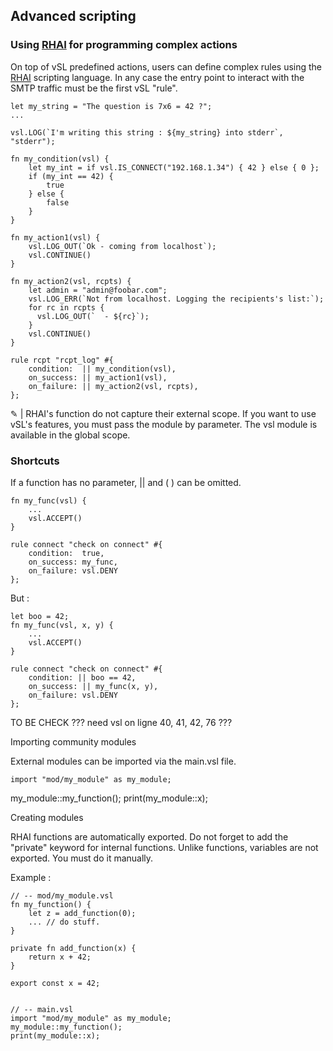 ## Advanced scripting

### Using [RHAI](https://rhai.rs/) for programming complex actions

On top of vSL predefined actions, users can define complex rules using the [RHAI](https://rhai.rs/) scripting language.
In any case the entry point to interact with the SMTP traffic must be the first vSL "rule".

```rust,ignore
let my_string = "The question is 7x6 = 42 ?";
...

vsl.LOG(`I'm writing this string : ${my_string} into stderr`, "stderr");
```

```rust,ignore
fn my_condition(vsl) {
    let my_int = if vsl.IS_CONNECT("192.168.1.34") { 42 } else { 0 };
    if (my_int == 42) {
        true
    } else {
        false
    }
}

fn my_action1(vsl) {
    vsl.LOG_OUT(`Ok - coming from localhost`);
    vsl.CONTINUE()
}

fn my_action2(vsl, rcpts) {
    let admin = "admin@foobar.com";
    vsl.LOG_ERR(`Not from localhost. Logging the recipients's list:`);
    for rc in rcpts {
      vsl.LOG_OUT(`  - ${rc}`);
    }
    vsl.CONTINUE()
}

rule rcpt "rcpt_log" #{
    condition:  || my_condition(vsl),
    on_success: || my_action1(vsl),
    on_failure: || my_action2(vsl, rcpts),
};
```

&#9998; | RHAI's function do not capture their external scope. If you want to use vSL's features, you must pass the module by parameter. The vsl module is available in the global scope.

### Shortcuts

If a function has no parameter, || and ( ) can be omitted.

```rust,ignore
fn my_func(vsl) {
    ...
    vsl.ACCEPT()
}

rule connect "check on connect" #{
    condition:  true,
    on_success: my_func,
    on_failure: vsl.DENY
};
```

But :

```rust,ignore
let boo = 42;
fn my_func(vsl, x, y) {
    ...
    vsl.ACCEPT()
}

rule connect "check on connect" #{
    condition: || boo == 42,
    on_success: || my_func(x, y),
    on_failure: vsl.DENY
};
```

TO BE CHECK ??? need vsl on ligne 40, 41, 42, 76 ???




Importing community modules

External modules can be imported via the main.vsl file.

```rust,ignore
import "mod/my_module" as my_module;
```

my_module::my_function();
print(my_module::x);



Creating modules

RHAI functions are automatically exported. Do not forget to add the "private" keyword for internal functions.
Unlike functions, variables are not exported. You must do it manually.

Example :

```rust,ignore
// -- mod/my_module.vsl
fn my_function() {
    let z = add_function(0);
    ... // do stuff.
}

private fn add_function(x) {
    return x + 42;
}

export const x = 42;


// -- main.vsl
import "mod/my_module" as my_module;
my_module::my_function();
print(my_module::x);
```